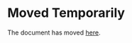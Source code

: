 Moved Temporarily
=================

The document has moved
[here](http://uneheuredepeine.blogspot.com/2012/09/critique-de-la-culture-troll-2-autopsie.html?m=1).
